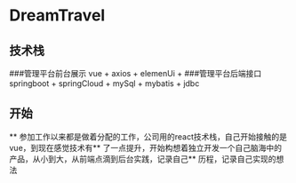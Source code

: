 # DreamTravel
## 技术栈
###管理平台前台展示  vue + axios + elemenUi + 
###管理平台后端接口  springboot + springCloud + mySql + mybatis + jdbc

## 开始
** 参加工作以来都是做着分配的工作，公司用的react技术栈，自己开始接触的是vue，到现在感觉技术有** 了一点提升，开始构想着独立开发一个自己脑海中的产品，从小到大，从前端点滴到后台实践，记录自己** 历程，记录自己实现的想法

